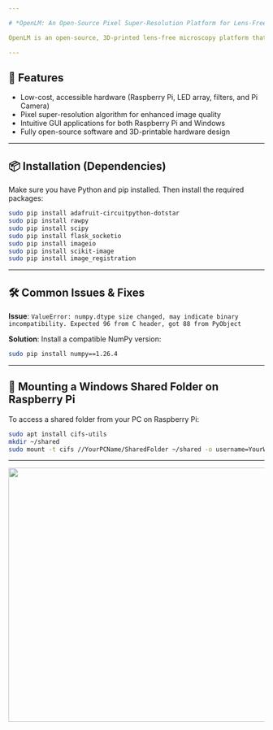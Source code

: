 ```yaml
---

# *OpenLM: An Open-Source Pixel Super-Resolution Platform for Lens-Free Microscopy*

OpenLM is an open-source, 3D-printed lens-free microscopy platform that combines low-cost, commercially available components with a pixel super-resolution algorithm. It features a user-friendly interface and supports both **Raspberry Pi OS** and **Windows OS** for camera control, real-time preview, image acquisition, and image processing—no prior expertise in lens-free imaging is required.

---
```


## 🔧 Features

* Low-cost, accessible hardware (Raspberry Pi, LED array, filters, and Pi Camera)
* Pixel super-resolution algorithm for enhanced image quality
* Intuitive GUI applications for both Raspberry Pi and Windows
* Fully open-source software and 3D-printable hardware design

---

## 📦 Installation (Dependencies)

Make sure you have Python and pip installed. Then install the required packages:

```bash
sudo pip install adafruit-circuitpython-dotstar
sudo pip install rawpy
sudo pip install scipy
sudo pip install flask_socketio
sudo pip install imageio
sudo pip install scikit-image
sudo pip install image_registration
```

---

## 🛠 Common Issues & Fixes

**Issue**:
`ValueError: numpy.dtype size changed, may indicate binary incompatibility. Expected 96 from C header, got 88 from PyObject`

**Solution**:
Install a compatible NumPy version:

```bash
sudo pip install numpy==1.26.4
```

---

## 🔗 Mounting a Windows Shared Folder on Raspberry Pi

To access a shared folder from your PC on Raspberry Pi:

```bash
sudo apt install cifs-utils
mkdir ~/shared
sudo mount -t cifs //YourPCName/SharedFolder ~/shared -o username=YourWindowsUsername
```

---

<p align="center">
<img src="https://github.com/user-attachments/assets/c6a06a68-2e58-42e2-8dc4-c67099ed040f" width="800" height="500">
<p align="center">



